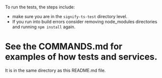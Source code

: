 To run the tests, the steps include:

- make sure you are in the `signify-ts-test` directory level.
- If you run into build errors consider removing node_modules directories and running `npm install` again.

# See the COMMANDS.md for examples of how tests and services.
It is in the same directory as this README.md file.
